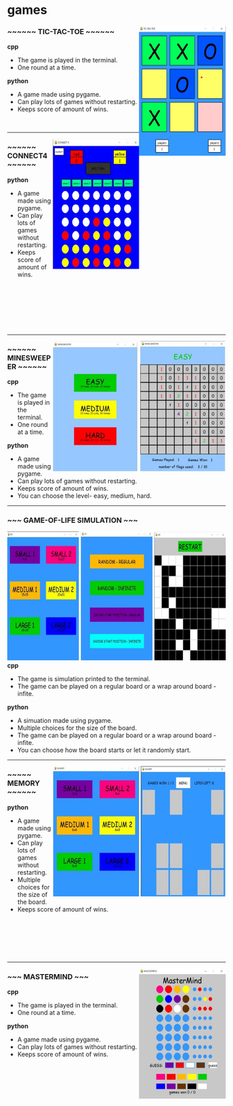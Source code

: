 # games


<img align="right" width="200" height="300" src="https://github.com/Yehudit-Brickner/games/blob/main/images/tictactoepic.jpg">


### ~~~~~~ TIC-TAC-TOE ~~~~~~

<b>cpp</b><br>
- The game is played in the terminal. <br>
- One round at a time.<br>

<b>python</b><br>
- A game made using pygame.<br>
- Can play lots of games without restarting.<br>
- Keeps score of amount of wins.<br>

<br>

__________________________________________________________________________________________________________________________________________________________


<img align="right" width="200" height="300" src="https://github.com/Yehudit-Brickner/games/blob/main/images/connect4pic.jpg">

### ~~~~~~ CONNECT4 ~~~~~~

<b>python</b><br>
- A game made using pygame.<br>
- Can play lots of games without restarting.<br>
- Keeps score of amount of wins.<br>

<br>
<br>
<br>
<br>
<br>
<br>

___________________________________________________________________________________________________________________________________________________________

<img align="right" width="400" height="300" src="https://github.com/Yehudit-Brickner/games/blob/main/images/minesweeper2.jpg">


### ~~~~~~ MINESWEEPER ~~~~~~

<b>cpp</b><br>
- The game is played in the terminal. <br>
- One round at a time.<br>

<b>python</b><br>
- A game made using pygame.<br>
- Can play lots of games without restarting.<br>
- Keeps score of amount of wins.<br>
- You can choose the level- easy, medium, hard.<br>


___________________________________________________________________________________________________________________________________________________________

### ~~~ GAME-OF-LIFE SIMULATION ~~~

<img align="right" width="600" height="300" src="https://github.com/Yehudit-Brickner/games/blob/main/images/life3pic.jpg">

<b>cpp</b><br>
- The game is simulation printed to the terminal. <br>
- The game can be played on a regular board or a wrap around board - infite.<br>


<b>python</b><br>
- A simuation made using pygame.<br>
- Multiple choices for the size of the board.<br>
- The game can be played on a regular board or a wrap around board - infite.<br>
- You can choose how the board starts or let it randomly start.<br>


__________________________________________________________________________________________________________________________________________________________

<img align="right" width="400" height="300" src="https://github.com/Yehudit-Brickner/games/blob/main/images/memory2pic.jpg">

### ~~~~~ MEMORY ~~~~~~                

<b>python</b><br>
- A game made using pygame.<br>
- Can play lots of games without restarting.<br>
- Multiple choices for the size of the board.<br>
- Keeps score of amount of wins.<br>

<br>
<br>
<br>
<br>
<br>

___________________________________________________________________________________________________________________________________________________________

<img align="right" width="200" height="300" src="https://github.com/Yehudit-Brickner/games/blob/main/images/mastermindpic.jpg">

### ~~~ MASTERMIND ~~~

<b>cpp</b><br>
- The game is played in the terminal. <br>
- One round at a time.<br>

<b>python</b><br>
- A game made using pygame.<br>
- Can play lots of games without restarting.<br>
- Keeps score of amount of wins.<br>
